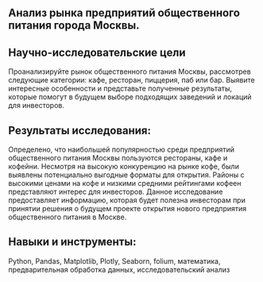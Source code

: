 ## Анализ рынка предприятий общественного питания города Москвы.
## Научно-исследовательские цели
Проанализируйте рынок общественного питания Москвы, рассмотрев следующие категории: кафе, ресторан, пиццерия, паб или бар. Выявите интересные особенности и представьте полученные результаты, которые помогут в будущем выборе подходящих заведений и локаций для инвесторов.

## Результаты исследования:
Определено, что наибольшей популярностью среди предприятий общественного питания Москвы пользуются рестораны, кафе и кофейни. Несмотря на высокую конкуренцию на рынке кофе, были выявлены потенциально выгодные форматы для открытия. Районы с высокими ценами на кофе и низкими средними рейтингами кофеен представляют интерес для инвесторов. Данное исследование предоставляет информацию, которая будет полезна инвесторам при принятии решения о будущем проекте открытия нового предприятия общественного питания в Москве.

## Навыки и инструменты:
Python, Pandas, Matplotlib, Plotly, Seaborn, folium, математика, предварительная обработка данных, исследовательский анализ
